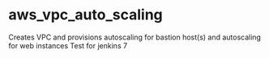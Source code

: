# aws_vpc_auto_scaling
Creates VPC and provisions autoscaling for bastion host(s) and autoscaling for web instances
Test for jenkins 7
